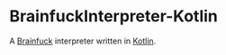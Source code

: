 # BrainfuckInterpreter-Kotlin

A [Brainfuck](https://docs.google.com/document/d/1M51AYmDR1Q9UBsoTrGysvuzar2_Hx69Hz14tsQXWV6M/edit?usp=sharing) interpreter written in [Kotlin](http://kotlinlang.org/).
